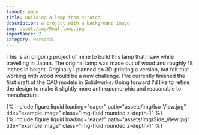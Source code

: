 ```yaml
---
layout: page
title: Building a lamp from scratch
description: a project with a background image
img: assets/img/Real_lamp.jpg
importance: 2
category: Personal
---
```


This is an ongoing project of mine to build this lamp that I saw while travelling in Japan. The original lamp was made out of wood and roughly 18 inches in height. Originally I planned on 3D-printing a version, but felt that working with wood would be a new challenge. I've currently finished the first draft of the CAD models in Solidworks. Going forward I'd like to refine the design to make it slightly more anthropomorphic and reasonable to manufacture.

<div class="row justify-content-sm-center">
    <div class="col">
        {% include figure.liquid loading="eager" path="assets/img/Iso_View.jpg" title="example image" class="img-fluid rounded z-depth-1" %}
    </div>
    <div class="col">
        {% include figure.liquid loading="eager" path="assets/img/Side_View.jpg" title="example image" class="img-fluid rounded z-depth-1" %}
    </div>
</div>
